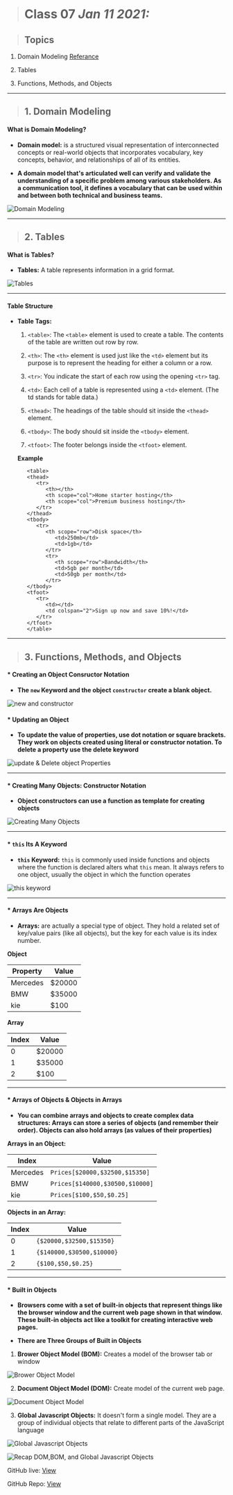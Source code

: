 > # Class 07 *Jan 11 2021:*

> ## Topics

   1. Domain Modeling [Referance](https://github.com/codefellows/domain_modeling#domain-modeling)
    
   2. Tables
    
   3. Functions, Methods, and Objects
    
   
   

---

> ## 1. Domain Modeling

#### **What is Domain Modeling?**

* **Domain model:** is a structured visual representation of interconnected concepts or real-world objects that incorporates vocabulary, key concepts, behavior, and relationships of all of its entities.

* **A domain model that's articulated well can verify and validate the understanding of a specific problem among various stakeholders. As a communication tool, it defines a vocabulary that can be used within and between both technical and business teams.**

![Domain Modeling](https://sparxsystems.com/enterprise_architect_user_guide/14.0/images/domain-model-5600.png)

---

> ## 2. Tables

#### **What is Tables?**

* **Tables:** A table represents information in a grid format.

![Tables](https://mdn.mozillademos.org/files/14587/swimming-timetable.png)

----

#### **Table Structure**

* **Table Tags:**

   1. `<table>`: The `<table>` element is used to create a table. The contents of the table are written out row by row.
   
   2. `<th>`: The `<th>` element is used just like the `<td>` element but its purpose is to represent the heading for either a column or  a row.
   
   3. `<tr>`: You indicate the start of each row using the opening `<tr>` tag.
   
   4. `<td>`: Each cell of a table is represented using a `<td>` element. (The td stands for table data.)
   
   5. `<thead>`: The headings of the table should sit inside the `<thead>` element. 
   
   6. `<tbody>`: The body should sit inside the `<tbody>` element.

   7. `<tfoot>`: The footer belongs inside the `<tfoot>` element.


   **Example**
   
         <table>
         <thead>
            <tr>
               <th></th>
               <th scope="col">Home starter hosting</th>
               <th scope="col">Premium business hosting</th>
            </tr>
         </thead>
         <tbody>
            <tr>
               <th scope="row">Disk space</th>
                  <td>250mb</td>
                  <td>1gb</td>
               </tr>
               <tr>
                  <th scope="row">Bandwidth</th>
                  <td>5gb per month</td>
                  <td>50gb per month</td>
               </tr>
         </tbody>
         <tfoot>
            <tr>
               <td></td>
               <td colspan="2">Sign up now and save 10%!</td>
            </tr>
         </tfoot>
         </table>
   
   
---

> ## 3. Functions, Methods, and Objects

#### * **Creating an Object Consructor Notation**

* **The `new` Keyword and the object `constructor` create a blank object.**

![new and constructor](https://image.slidesharecdn.com/introductiontooojs-140127004826-phpapp01/95/introduction-to-object-oriented-javascript-6-638.jpg?cb=1390783865)


#### * **Updating an Object**

* **To update the value of properties, use dot notation or square brackets. They work on objects created using literal or constructor notation. To delete a property use the delete keyword**


![update & Delete object Properties](https://flaviocopes.com/how-to-remove-object-property-javascript/delete-object-property.png)

----


#### * **Creating Many Objects: Constructor Notation**

* **Object constructors can use a function as template for creating objects**

![Creating Many Objects](https://miro.medium.com/max/1964/1*FV5pGUFrVhshmxQI9WdsuA.png)

----


#### * **`this` Its A Keyword**

* **`this` Keyword:** `this` is commonly used inside functions and objects where the function is declared alters what `this` mean. It always refers to one object, usually the object in which the function operates 

![this keyword](https://www.tutorialsteacher.com/Content/images/oo-js/this-global.png)


----


#### * **Arrays Are Objects**

* **Arrays:** are actually a special type of object. They hold a related set of key/value pairs (like all objects), but the key for each value is its index number.

**Object**

| Property | Value  |
|----------|--------|
| Mercedes | $20000 |
| BMW      | $35000 |
| kie      | $100   |

**Array**

| Index | Value  |
|-------|--------|
|   0   | $20000 |
|   1   | $35000 |
|   2   |  $100  |

----

#### * **Arrays of Objects & Objects in Arrays**

* **You can combine arrays and objects to create complex data structures: Arrays can store a series of objects (and remember their order). Objects can also hold arrays (as values of their properties)**


**Arrays in an Object:**

| Index    | Value                           |
|----------|---------------------------------|
| Mercedes | `Prices[$20000,$32500,$15350]`  |
|    BMW   | `Prices[$140000,$30500,$10000]` |
|    kie   |     `Prices[$100,$50,$0.25]`    |


**Objects in an Array:**


| Index | Value                     |
|-------|---------------------------|
|   0   | `{$20000,$32500,$15350}`  |
|   1   | `{$140000,$30500,$10000}` |
|   2   |     `{$100,$50,$0.25}`    |

----

#### * **Built in Objects**

* **Browsers come with a set of built-in objects that represent things like the browser window and the current web page shown in that window. These built-in objects act like a toolkit for creating interactive web pages.**

* **There are Three Groups of Built in Objects**

1. **Brower Object Model (BOM):** Creates a model of the browser tab or window 


![Brower Object Model](https://image.slidesharecdn.com/013browserobjectmodel-190503092234/95/javascript-chapter-13-browser-object-modelbom-5-638.jpg?cb=1556875428)


2. **Document Object Model (DOM):** Create model of the current web page.

![Document Object Model](https://www.pierre-giraud.com/wp-content/uploads/2019/11/javascript-representation-dom.jpg)


3. **Global Javascript Objects:** It doesn't form a single model. They are a group of individual objects that relate to different parts of the JavaScript language


![Global Javascript Objects](https://res.cloudinary.com/practicaldev/image/fetch/s--jRLu_Z5j--/c_limit%2Cf_auto%2Cfl_progressive%2Cq_auto%2Cw_880/https://dev-to-uploads.s3.amazonaws.com/i/q6pyi9z2qpt9iai9foqx.png)


![Recap DOM,BOM, and Global Javascript Objects ](https://javascript.info/article/browser-environment/windowObjects.svg)



GitHub live: [View](https://anassawalha95.github.io/reading-notes-2/Class%2007)

GitHub Repo: [View](https://github.com/anassawalha95/reading-notes-2/)

